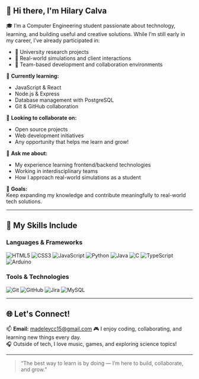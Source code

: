 ## 👋 Hi there, I'm Hilary Calva

🎓 I’m a Computer Engineering student passionate about technology, learning, and building useful and creative solutions. While I’m still early in my career, I’ve already participated in:

- 🧪 University research projects
- 💼 Real-world simulations and client interactions
- 🤝 Team-based development and collaboration environments

🌱 **Currently learning:**
- JavaScript & React
- Node.js & Express
- Database management with PostgreSQL
- Git & GitHub collaboration

👯 **Looking to collaborate on:**  
- Open source projects  
- Web development initiatives  
- Any opportunity that helps me learn and grow!

💬 **Ask me about:**  
- My experience learning frontend/backend technologies  
- Working in interdisciplinary teams  
- How I approach real-world simulations as a student

🎯 **Goals:**  
Keep expanding my knowledge and contribute meaningfully to real-world tech solutions.

---

## 🔧 My Skills Include

### Languages & Frameworks
![HTML5](https://img.shields.io/badge/-HTML5-E34F26?style=flat&logo=html5&logoColor=white)
![CSS3](https://img.shields.io/badge/-CSS3-1572B6?style=flat&logo=css3)
![JavaScript](https://img.shields.io/badge/-JavaScript-F7DF1E?style=flat&logo=javascript&logoColor=000)
![Python](https://img.shields.io/badge/-Python-3776AB?style=flat&logo=python)
![Java](https://img.shields.io/badge/-Java-007396?style=flat&logo=java)
![C](https://img.shields.io/badge/-C-00599C?style=flat&logo=c)
![TypeScript](https://img.shields.io/badge/-TypeScript-3178C6?style=flat&logo=typescript)
![Arduino](https://img.shields.io/badge/-Arduino-00979D?style=flat&logo=arduino)

### Tools & Technologies
![Git](https://img.shields.io/badge/-Git-F05032?style=flat&logo=git)
![GitHub](https://img.shields.io/badge/-GitHub-181717?style=flat&logo=github)
![Jira](https://img.shields.io/badge/-Jira-0052CC?style=flat&logo=jira)
![MySQL](https://img.shields.io/badge/-MySQL-4479A1?style=flat&logo=mysql)

---

## 🌐 Let's Connect!

📫 **Email:** madeleycc15@gmail.com 
🎮 I enjoy coding, collaborating, and learning new things every day.  
🎧 Outside of tech, I love music, games, and exploring science topics!

---

> “The best way to learn is by doing — I’m here to build, collaborate, and grow.”

